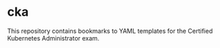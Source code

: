 # cka
This repository contains bookmarks to YAML  templates for the Certified Kubernetes Administrator exam.
